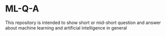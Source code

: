 # ML-Q-A
This repository is intended to show short or mid-short question and answer about machine learning and artificial intelligence in general

